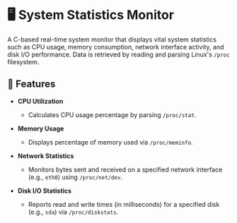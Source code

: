 # 🖥️ System Statistics Monitor

A C-based real-time system monitor that displays vital system statistics such as CPU usage, memory consumption, network interface activity, and disk I/O performance. Data is retrieved by reading and parsing Linux's `/proc` filesystem.

## 📌 Features

- **CPU Utilization**
  - Calculates CPU usage percentage by parsing `/proc/stat`.

- **Memory Usage**
  - Displays percentage of memory used via `/proc/meminfo`.

- **Network Statistics**
  - Monitors bytes sent and received on a specified network interface (e.g., `eth0`) using `/proc/net/dev`.

- **Disk I/O Statistics**
  - Reports read and write times (in milliseconds) for a specified disk (e.g., `sda`) via `/proc/diskstats`.



